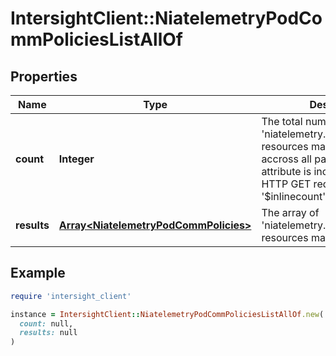 # IntersightClient::NiatelemetryPodCommPoliciesListAllOf

## Properties

| Name | Type | Description | Notes |
| ---- | ---- | ----------- | ----- |
| **count** | **Integer** | The total number of &#39;niatelemetry.PodCommPolicies&#39; resources matching the request, accross all pages. The &#39;Count&#39; attribute is included when the HTTP GET request includes the &#39;$inlinecount&#39; parameter. | [optional] |
| **results** | [**Array&lt;NiatelemetryPodCommPolicies&gt;**](NiatelemetryPodCommPolicies.md) | The array of &#39;niatelemetry.PodCommPolicies&#39; resources matching the request. | [optional] |

## Example

```ruby
require 'intersight_client'

instance = IntersightClient::NiatelemetryPodCommPoliciesListAllOf.new(
  count: null,
  results: null
)
```

